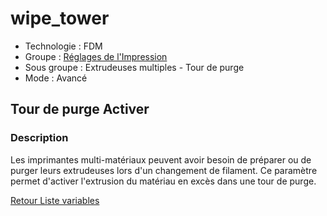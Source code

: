 # wipe_tower

* Technologie : FDM
* Groupe : [Réglages de l'Impression](../print_settings/print_settings.md)
* Sous groupe : Extrudeuses multiples - Tour de purge
* Mode : Avancé

## Tour de purge Activer

### Description

Les imprimantes multi-matériaux peuvent avoir besoin de préparer ou de purger leurs extrudeuses lors d'un changement de filament.
Ce paramètre permet d'activer l'extrusion du matériau en excès dans une tour de purge.

[Retour Liste variables](variable_list.md)